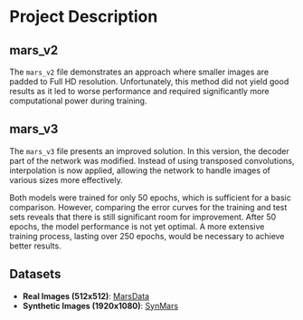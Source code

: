 # Project Description

## mars_v2

The `mars_v2` file demonstrates an approach where smaller images are padded to Full HD resolution. Unfortunately, this method did not yield good results as it led to worse performance and required significantly more computational power during training.

## mars_v3

The `mars_v3` file presents an improved solution. In this version, the decoder part of the network was modified. Instead of using transposed convolutions, interpolation is now applied, allowing the network to handle images of various sizes more effectively.

Both models were trained for only 50 epochs, which is sufficient for a basic comparison. However, comparing the error curves for the training and test sets reveals that there is still significant room for improvement. After 50 epochs, the model performance is not yet optimal. A more extensive training process, lasting over 250 epochs, would be necessary to achieve better results.

## Datasets

- **Real Images (512x512)**: [MarsData](https://github.com/CVIR-Lab/MarsData)
- **Synthetic Images (1920x1080)**: [SynMars](https://github.com/CVIR-Lab/SynMars/tree/master)
